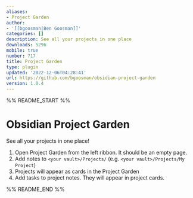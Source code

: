 ```yaml
---
aliases:
- Project Garden
author:
- '[[bgoosman|Ben Goosman]]'
categories: []
description: See all your projects in one place
downloads: 5296
mobile: true
number: 717
title: Project Garden
type: plugin
updated: '2022-12-06T04:28:41'
url: https://github.com/bgoosman/obsidian-project-garden
version: 1.0.4
---
```


%% README_START %%

# Obsidian Project Garden

See all your projects in one place!

1. Open Project Garden from the left ribbon. It should be an empty page.
2. Add notes to `<your vault>/Projects/` (e.g. `<your vault>/Projects/My Project`)
3. Projects will appear as cards in the Project Garden
4. Add tasks to project notes. They will appear in project cards.

%% README_END %%